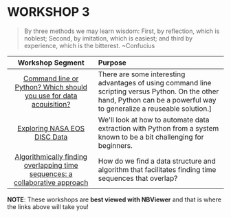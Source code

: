 # WORKSHOP 3

> By three methods we may learn wisdom: First, by reflection, which is noblest; Second, by imitation, which is easiest; and third by experience, which is the bitterest. ~Confucius


| Workshop Segment | Purpose |
|:----------------:|:--------|
| [Command line or Python? Which should you use for data acquisition?]() | There are some interesting advantages of using command line scripting versus Python.  On the other hand, Python can be a powerful way to generalize a reuseable solution.]
| [Exploring NASA EOS DISC Data]() |We'll look at how to automate data extraction with Python from a system known to be a bit challenging for beginners. |
| [Algorithmically finding overlapping time sequences: a collaborative approach](./contrib) | How do we find a data structure and algorithm that facilitates finding time sequences that overlap? |
**NOTE**: These workshops are **best viewed with NBViewer** and that is where the links above will take you!